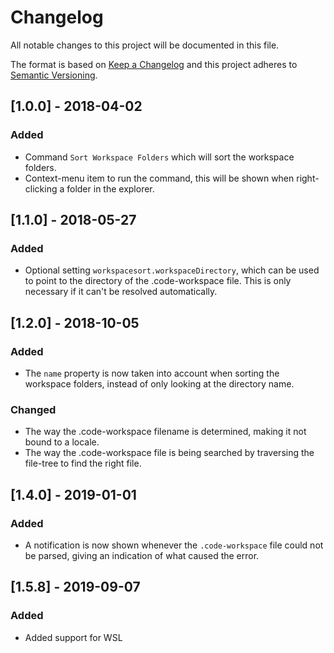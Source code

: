 # Changelog
All notable changes to this project will be documented in this file.

The format is based on [Keep a Changelog](http://keepachangelog.com/en/1.0.0/)
and this project adheres to [Semantic Versioning](http://semver.org/spec/v2.0.0.html).

## [1.0.0] - 2018-04-02
### Added
- Command `Sort Workspace Folders` which will sort the workspace folders.
- Context-menu item to run the command, this will be shown when right-clicking a folder in the explorer.

## [1.1.0] - 2018-05-27
### Added
- Optional setting `workspacesort.workspaceDirectory`, which can be used to point to the directory of the .code-workspace file. This is only necessary if it can't be resolved automatically.

## [1.2.0] - 2018-10-05
### Added
- The `name` property is now taken into account when sorting the workspace folders, instead of only looking at the directory name.

### Changed
- The way the .code-workspace filename is determined, making it not bound to a locale.
- The way the .code-workspace file is being searched by traversing the file-tree to find the right file.

## [1.4.0] - 2019-01-01
### Added
- A notification is now shown whenever the `.code-workspace` file could not be parsed, giving an indication of what caused the error.

## [1.5.8] - 2019-09-07
### Added
- Added support for WSL
